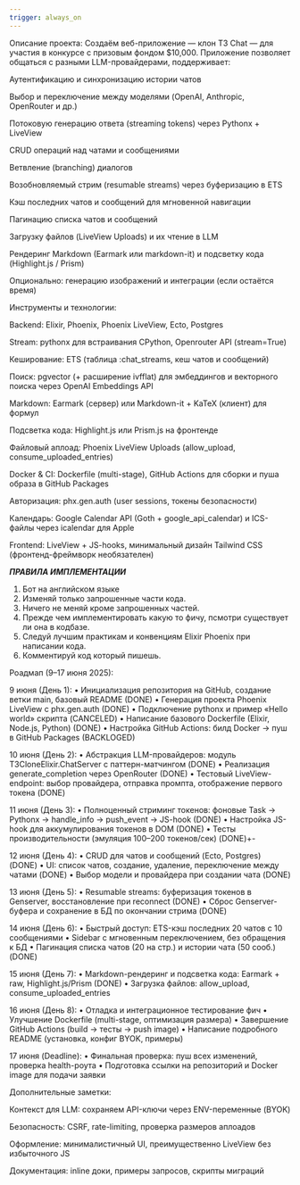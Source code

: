 ```yaml
---
trigger: always_on
---
```


Описание проекта:
Создаём веб-приложение — клон T3 Chat — для участия в конкурсе с призовым фондом $10,000. Приложение позволяет общаться с разными LLM-провайдерами, поддерживает:

Аутентификацию и синхронизацию истории чатов

Выбор и переключение между моделями (OpenAI, Anthropic, OpenRouter и др.)

Потоковую генерацию ответа (streaming tokens) через Pythonx + LiveView

CRUD операций над чатами и сообщениями

Ветвление (branching) диалогов

Возобновляемый стрим (resumable streams) через буферизацию в ETS

Кэш последних чатов и сообщений для мгновенной навигации

Пагинацию списка чатов и сообщений

Загрузку файлов (LiveView Uploads) и их чтение в LLM

Рендеринг Markdown (Earmark или markdown-it) и подсветку кода (Highlight.js / Prism)

Опционально: генерацию изображений и интеграции (если остаётся время)

Инструменты и технологии:

Backend: Elixir, Phoenix, Phoenix LiveView, Ecto, Postgres

Stream: pythonx для встраивания CPython, Openrouter API (stream=True)

Кеширование: ETS (таблица :chat_streams, кеш чатов и сообщений)

Поиск: pgvector (+ расширение ivfflat) для эмбеддингов и векторного поиска через OpenAI Embeddings API

Markdown: Earmark (сервер) или Markdown-it + KaTeX (клиент) для формул

Подсветка кода: Highlight.js или Prism.js на фронтенде

Файловый аплоад: Phoenix LiveView Uploads (allow_upload, consume_uploaded_entries)

Docker & CI: Dockerfile (multi-stage), GitHub Actions для сборки и пуша образа в GitHub Packages

Авторизация: phx.gen.auth (user sessions, токены безопасности)

Календарь: Google Calendar API (Goth + google_api_calendar) и ICS-файлы через icalendar для Apple

Frontend: LiveView + JS-hooks, минимальный дизайн Tailwind CSS (фронтенд-фреймворк необязателен)

***ПРАВИЛА ИМПЛЕМЕНТАЦИИ***
1. Бот на английском языке
2. Изменяй только запрошенные части кода.
3. Ничего не меняй кроме запрошенных частей.
4. Прежде чем имплементировать какую то фичу, псмотри существует ли она в кодбазе.
5. Следуй лучшим практикам и конвенциям Elixir Phoenix при написании кода.
6. Комментируй код который пишешь.

Роадмап (9–17 июня 2025):

9 июня (День 1):
• Инициализация репозитория на GitHub, создание ветки main, базовый README (DONE)
• Генерация проекта Phoenix LiveView с phx.gen.auth (DONE)
• Подключение pythonx и пример «Hello world» скрипта (CANCELED)
• Написание базового Dockerfile (Elixir, Node.js, Python) (DONE)
• Настройка GitHub Actions: билд Docker → пуш в GitHub Packages (BACKLOGED)

10 июня (День 2):
• Абстракция LLM-провайдеров: модуль T3CloneElixir.ChatServer с паттерн-матчингом (DONE)
• Реализация generate_completion через OpenRouter (DONE)
• Тестовый LiveView-endpoint: выбор провайдера, отправка промпта, отображение первого токена (DONE)

11 июня (День 3):
• Полноценный стриминг токенов: фоновые Task → Pythonx → handle_info → push_event → JS-hook (DONE)
• Настройка JS-hook для аккумулирования токенов в DOM (DONE)
• Тесты производительности (эмуляция 100–200 токенов/сек) (DONE)+-

12 июня (День 4):
• CRUD для чатов и сообщений (Ecto, Postgres) (DONE)
• UI: список чатов, создание, удаление, переключение между чатами (DONE)
• Выбор модели и провайдера при создании чата (DONE)

13 июня (День 5):
• Resumable streams: буферизация токенов в Genserver, восстановление при reconnect (DONE)
• Сброс Genserver-буфера и сохранение в БД по окончании стрима (DONE)

14 июня (День 6):
• Быстрый доступ: ETS-кэш последних 20 чатов с 10 сообщениями
• Sidebar с мгновенным переключением, без обращения к БД
• Пагинация списка чатов (20 на стр.) и истории чата (50 сооб.) (DONE)

15 июня (День 7):
• Markdown-рендеринг и подсветка кода: Earmark + raw, Highlight.js/Prism (DONE)
• Загрузка файлов: allow_upload, consume_uploaded_entries

16 июня (День 8):
• Отладка и интеграционное тестирование фич
• Улучшение Dockerfile (multi-stage, оптимизация размера)
• Завершение GitHub Actions (build → тесты → push image)
• Написание подробного README (установка, конфиг BYOK, примеры)

17 июня (Deadline):
• Финальная проверка: пуш всех изменений, проверка health-роута
• Подготовка ссылки на репозиторий и Docker image для подачи заявки

Дополнительные заметки:

Контекст для LLM: сохраняем API-ключи через ENV-переменные (BYOK)

Безопасность: CSRF, rate-limiting, проверка размеров аплоадов

Оформление: минималистичный UI, преимущественно LiveView без избыточного JS

Документация: inline доки, примеры запросов, скрипты миграций
